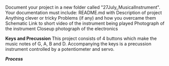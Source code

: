 Document your project in a new folder called "27July_MusicalInstrument". Your documentation must include:
README.md with
Description of project
Anything clever or tricky
Problems (if any) and how you overcame them
Schematic
Link to short video of the instrument being played
Photograph of the instrument
Closeup photograph of the electronics

**Keys and Precussion**
This project consists of 4 buttons which make the music notes of G, A, B and D. Accompanying the keys is a precussion instrument controlled by a potentiometer and servo. 

***Process***

